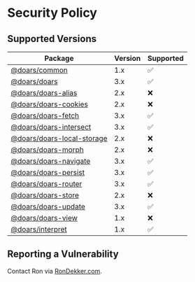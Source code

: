 # Security Policy

## Supported Versions

| Package                                                                                                    | Version | Supported          |
| ---------------------------------------------------------------------------------------------------------- | ------- | ------------------ |
| [@doars/common](https://github.com/doars/doars/tree/main/packages/common#readme)                           | 1.x     | :white_check_mark: |
| [@doars/doars](https://github.com/doars/doars/tree/main/packages/doars#readme)                             | 3.x     | :white_check_mark: |
| [@doars/doars-alias](https://github.com/doars/doars/tree/main/packages/doars-alias#readme)                 | 2.x     | :x:                |
| [@doars/doars-cookies](https://github.com/doars/doars/tree/main/packages/doars-cookies#readme)             | 2.x     | :x:                |
| [@doars/doars-fetch](https://github.com/doars/doars/tree/main/packages/doars-fetch#readme)                 | 3.x     | :white_check_mark: |
| [@doars/doars-intersect](https://github.com/doars/doars/tree/main/packages/doars-intersect#readme)         | 3.x     | :white_check_mark: |
| [@doars/doars-local-storage](https://github.com/doars/doars/tree/main/packages/doars-local-storage#readme) | 2.x     | :x:                |
| [@doars/doars-morph](https://github.com/doars/doars/tree/main/packages/doars-morph#readme)                 | 2.x     | :x:                |
| [@doars/doars-navigate](https://github.com/doars/doars/tree/main/packages/doars-navigate#readme)           | 3.x     | :white_check_mark: |
| [@doars/doars-persist](https://github.com/doars/doars/tree/main/packages/doars-persist#readme)             | 3.x     | :white_check_mark: |
| [@doars/doars-router](https://github.com/doars/doars/tree/main/packages/doars-router#readme)               | 3.x     | :white_check_mark: |
| [@doars/doars-store](https://github.com/doars/doars/tree/main/packages/doars-store#readme)                 | 2.x     | :x:                |
| [@doars/doars-update](https://github.com/doars/doars/tree/main/packages/doars-update#readme)               | 3.x     | :white_check_mark: |
| [@doars/doars-view](https://github.com/doars/doars/tree/main/packages/doars-view#readme)                   | 1.x     | :x:                |
| [@doars/interpret](https://github.com/doars/doars/tree/main/packages/interpret#readme)                     | 1.x     | :white_check_mark: |

## Reporting a Vulnerability

Contact Ron via [RonDekker.com](https://rondekker.com#contact).
